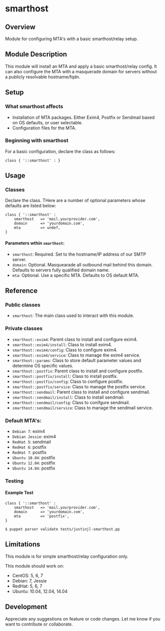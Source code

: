 # smarthost

## Overview

Module for configuring MTA's with a basic smarthost/relay setup.

## Module Description

This module will install an MTA and apply a basic smarthost/relay config. It
can also configure the MTA with a masquerade domain for servers without a
publicly resolvable hostname/fqdn.

## Setup

### What smarthost affects

* Installation of MTA packages. Either Exim4, Postfix or Sendmail based on OS
  defaults, or user selectable.
* Configuration files for the MTA.

### Beginning with smarthost

For a basic configuration, declare the class as follows:

```
class { '::smarthost' : }
```

## Usage

### Classes

Declare the class. THere are a number of optional parameters whose defaults
are listed below:

```
class { '::smarthost' :
    smarthost   => 'mail.yourprovider.com',
    domain      => 'yourdomain.com',
    mta         => undef,
}   
```

#### Parameters wthin `smarthost`:

* `smarthost`: Required. Set to the hostname/IP address of our SMTP server.
* `domain`: Optional. Masquearade all outbound mail behind this domain. 
  Defaults to servers fully qualified domain name.
* `mta`: Optional. Use a specific MTA. Defaults to OS default MTA.

## Reference

### Public classes

* `smarthost`: The main class used to interact with this module.

### Private classes

* `smarthost::exim4`: Parent class to install and configure exim4.
* `smarthost::exim4/install`: Class to install exim4.
* `smarthost::exim4/config`: Class to configure exim4.
* `smarthost::exim4/service`: Class to manage the exim4 service.
* `smarthost::params`: Class to store default parameter values and determine OS specific values.
* `smarthost::postfix`: Parent class to install and configure postfix.
* `smarthost::postfix/install`: Class to install postfix.
* `smarthost::postfix/config`: Class to configure postfix.
* `smarthost::postfix/service`: Class to manage the postfix service.
* `smarthost::sendmail`: Parent class to install and configure sendmail.
* `smarthost::sendmail/install`: Class to install sendmail.
* `smarthost::sendmail/config`: Class to conifgure sendmail.
* `smarthost::sendmail/service`: Class to manage the sendmail service.

### Default MTA's:

* `Debian 7`: exim4
* `Debian Jessie`: exim4
* `RedHat 5`: sendmail
* `RedHat 6`: postfix
* `RedHat 7`: postfix
* `Ubuntu 10.04`: postfix
* `Ubuntu 12.04`: postfix
* `Ubuntu 14.04`: postfix

### Testing

#### Example Test

```
class { '::smarthost' :
    smarthost   => 'mail.yourprovider.com',
    domain      => 'yourdomain.com',
    mta         => 'postfix',
}   

```

`$ puppet parser validate tests/justinjl-smarthost.pp`

## Limitations

This module is for simple smarthost/relay configuration only.

This module should work on:
* CentOS: 5, 6, 7
* Debian: 7, Jessie
* RedHat: 5, 6, 7
* Ubuntu: 10.04, 12.04, 14.04

## Development

Appreciate any suggestions on feature or code changes. Let me know if you want to contribute or collaborate.

